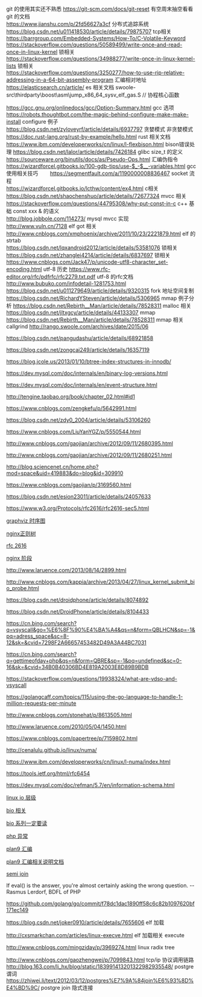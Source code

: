 git 的使用其实还不熟悉   https://git-scm.com/docs/git-reset 有空周末抽空看看git 的文档   
https://www.jianshu.com/p/2fd56627a3cf     分布式追踪系统  
https://blog.csdn.net/u011418530/article/details/79875707    tcp相关   
https://barrgroup.com/Embedded-Systems/How-To/C-Volatile-Keyword   
https://stackoverflow.com/questions/50589499/write-once-and-read-once-in-linux-kernel  锁相关
https://stackoverflow.com/questions/34988277/write-once-in-linux-kernel-lists  锁相关  
https://stackoverflow.com/questions/3250277/how-to-use-rip-relative-addressing-in-a-64-bit-assembly-program    汇编相对地址  
https://elasticsearch.cn/article/   es 相关文档
swoole-src\thirdparty\boost\asm\jump_x86_64_sysv_elf_gas.S  // 协程核心函数

https://gcc.gnu.org/onlinedocs/gcc/Option-Summary.html  gcc 选项   
https://robots.thoughtbot.com/the-magic-behind-configure-make-make-install  configure 例子  
https://blog.csdn.net/zyloveyrf/article/details/6937797 贪婪模式 非贪婪模式  
https://doc.rust-lang.org/rust-by-example/hello.html rust 相关文档  
https://www.ibm.com/developerworks/cn/linux/l-flexbison.html   bison错误处理
https://blog.csdn.net/lalor/article/details/7426184   glibc size_t 的定义   
https://sourceware.org/binutils/docs/as/Pseudo-Ops.html  汇编伪指令  
https://wizardforcel.gitbooks.io/100-gdb-tips/use-$_-$__-variables.html     gcc 使用相关技巧　　
https://segmentfault.com/a/1190000008836467  socket 流程   
https://wizardforcel.gitbooks.io/lcthw/content/ex4.html  c相关  
https://blog.csdn.net/shaochenshuo/article/details/72677324 mvcc 相关   
https://stackoverflow.com/questions/44795308/why-put-const-in-c c++ 基础 const xxx & 的语义  
http://blog.jobbole.com/114273/ mysql mvcc 实现  
http://www.vuln.cn/7128 elf got 相关  
http://www.cnblogs.com/xmphoenix/archive/2011/10/23/2221879.html elf 的strtab  
https://blog.csdn.net/lqxandroid2012/article/details/53581076   锁相关  
https://blog.csdn.net/zhanglei4214/article/details/6837697  锁相关     
https://www.cnblogs.com/Jack47/p/unicode-utf8-character_set-encoding.html  utf-8 历史
https://www.rfc-editor.org/rfc/pdfrfc/rfc2279.txt.pdf utf-8 的rfc文档  
http://www.bubuko.com/infodetail-1281753.html    
https://blog.csdn.net/u011279649/article/details/9320315   fork 地址空间复制  
https://blog.csdn.net/RichardYSteven/article/details/5306965  mmap 例子分析
https://blog.csdn.net/Rebirth__Man/article/details/78528311  malloc 相关
https://blog.csdn.net/jltxgcy/article/details/44133307  mmap  
https://blog.csdn.net/Rebirth__Man/article/details/78528311   mmap 相关  
callgrind
http://rango.swoole.com/archives/date/2015/06

https://blog.csdn.net/pangudashu/article/details/68921858


https://blog.csdn.net/zongcai249/article/details/16357119


https://blog.jcole.us/2013/01/10/btree-index-structures-in-innodb/

https://dev.mysql.com/doc/internals/en/binary-log-versions.html

https://dev.mysql.com/doc/internals/en/event-structure.html

http://tengine.taobao.org/book/chapter_02.html#id1

https://www.cnblogs.com/zengkefu/p/5642991.html

https://blog.csdn.net/zdy0_2004/article/details/53106260

https://www.cnblogs.com/LiuYanYGZ/p/5550544.html

http://www.cnblogs.com/gaojian/archive/2012/09/11/2680395.html

http://www.cnblogs.com/gaojian/archive/2012/09/11/2680251.html

http://blog.sciencenet.cn/home.php?mod=space&uid=419883&do=blog&id=309910

https://www.cnblogs.com/gaojian/p/3169560.html


https://blog.csdn.net/esion23011/article/details/24057633


https://www.w3.org/Protocols/rfc2616/rfc2616-sec5.html

[graphviz 时序图](http://blog.jobbole.com/94472/)       

[nginx正则树](http://blog.chinaunix.net/uid-27767798-id-3759557.html)  

[rfc 2616](https://www.w3.org/Protocols/rfc2616/rfc2616.html)

[nginx 阶段](https://blog.csdn.net/yankai0219/article/details/8220695)

http://www.laruence.com/2013/08/14/2899.html

http://www.cnblogs.com/kappia/archive/2013/04/27/linux_kernel_submit_bio_probe.html


https://blog.csdn.net/droidphone/article/details/8074892

https://blog.csdn.net/DroidPhone/article/details/8104433

https://cn.bing.com/search?q=vsyscall&go=%E6%8F%90%E4%BA%A4&qs=n&form=QBLHCN&sp=-1&pq=adress_space&sc=8-12&sk=&cvid=7298F2A66657453482D49A3A44BC7031

https://cn.bing.com/search?q=gettimeofday+php&qs=n&form=QBRE&sp=-1&pq=undefined&sc=0-16&sk=&cvid=34B0B40306BD4E819A2003E8D89B9BDB

https://stackoverflow.com/questions/19938324/what-are-vdso-and-vsyscall

https://golangcaff.com/topics/115/using-the-go-language-to-handle-1-million-requests-per-minute

http://www.cnblogs.com/stonehat/p/8613505.html


http://www.laruence.com/2010/05/04/1450.html

https://www.cnblogs.com/papertree/p/7159802.html

http://cenalulu.github.io/linux/numa/

https://www.ibm.com/developerworks/cn/linux/l-numa/index.html

https://tools.ietf.org/html/rfc6454

https://dev.mysql.com/doc/refman/5.7/en/information-schema.html

[linux io 层级](https://blog.csdn.net/guogaofeng1219/article/details/5411821)

[bio 相关](http://www.udpwork.com/item/8437.html)

[bio 系列一定要读](https://blog.csdn.net/fudan_abc/article/details/2034264)

[php 异常](https://novnan.github.io/PHP/throwable-exceptions-and-errors-in-php7/)

[plan9 汇编](https://gocn.vip/article/733)

[plan9 汇编相关说明文档](https://9p.io/sys/doc/asm.html)

[semi join](https://mariadb.com/kb/en/library/semi-join-subquery-optimizations/)

If eval() is the answer, you're almost certainly asking the wrong question. -- Rasmus Lerdorf, BDFL of PHP

https://github.com/golang/go/commit/f78dc1dac1890ff58c6c82b1097620bf171ec149

https://blog.csdn.net/joker0910/article/details/7655606   elf 加载

http://cxsmarkchan.com/articles/linux-execve.html  elf 加载相关 execute


http://www.cnblogs.com/mingziday/p/3969274.html   linux radix tree

http://www.cnblogs.com/gaozhengwei/p/7099843.html   tcp/ip 协议调用链路
http://blog.163.com/li_hx/blog/static/183991413201322982935548/  postgre 谓词
https://zhiwei.li/text/2012/03/12/postgres%E7%9A%84join%E6%93%8D%E4%BD%9C/  postgre join 隐式连接
